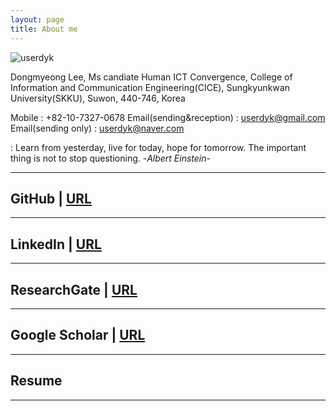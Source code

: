```yaml
---
layout: page
title: About me
---
```

![userdyk](https://user-images.githubusercontent.com/52376448/62934273-15b4ee80-bdff-11e9-9f58-3783696280df.jpg)

Dongmyeong Lee, Ms candiate
Human ICT Convergence,
College of Information and Communication Engineering(CICE),
Sungkyunkwan University(SKKU), Suwon, 440-746, Korea

Mobile : +82-10-7327-0678
Email(sending&reception) : userdyk@gmail.com
Email(sending only) : userdyk@naver.com

 : Learn from yesterday, live for today, hope for tomorrow. The important thing is not to stop questioning. -*Albert Einstein*- 
<hr>

## GitHub | [URL](https://github.com/aglipthhau/)
<hr>



## LinkedIn | [URL](https://www.linkedin.com/in/userdyk/)
<hr>



## ResearchGate | [URL](https://www.researchgate.net/profile/Dongmyeong_Lee2)
<hr>



## Google Scholar | [URL]()
<hr>



## Resume

<hr>
